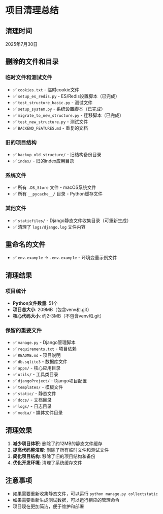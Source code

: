 # 项目清理总结

## 清理时间
2025年7月30日

## 删除的文件和目录

### 临时文件和测试文件
- ✅ `cookies.txt` - 临时cookie文件
- ✅ `setup_es_redis.py` - ES/Redis设置脚本（已完成）
- ✅ `test_structure_basic.py` - 测试文件
- ✅ `setup_system.py` - 系统设置脚本（已完成）
- ✅ `migrate_to_new_structure.py` - 迁移脚本（已完成）
- ✅ `test_new_structure.py` - 测试文件
- ✅ `BACKEND_FEATURES.md` - 重复的文档

### 旧的项目结构
- ✅ `backup_old_structure/` - 旧结构备份目录
- ✅ `index/` - 旧的index应用目录

### 系统文件
- ✅ 所有 `.DS_Store` 文件 - macOS系统文件
- ✅ 所有 `__pycache__/` 目录 - Python缓存文件

### 其他文件
- ✅ `staticfiles/` - Django静态文件收集目录（可重新生成）
- ✅ 清理了 `logs/django.log` 文件内容

## 重命名的文件
- ✅ `env.example` → `.env.example` - 环境变量示例文件

## 清理结果

### 项目统计
- **Python文件数量**: 51个
- **项目总大小**: 209MB（包含venv和.git）
- **核心代码大小**: 约2-3MB（不包含venv和.git）

### 保留的重要文件
- ✅ `manage.py` - Django管理脚本
- ✅ `requirements.txt` - 项目依赖
- ✅ `README.md` - 项目说明
- ✅ `db.sqlite3` - 数据库文件
- ✅ `apps/` - 核心应用目录
- ✅ `utils/` - 工具类目录
- ✅ `djangoProject/` - Django项目配置
- ✅ `templates/` - 模板文件
- ✅ `static/` - 静态文件
- ✅ `docs/` - 文档目录
- ✅ `logs/` - 日志目录
- ✅ `media/` - 媒体文件目录

## 清理效果
1. **减少项目体积**: 删除了约12MB的静态文件缓存
2. **提高代码整洁度**: 删除了所有临时文件和测试文件
3. **简化项目结构**: 移除了旧的项目结构和备份
4. **优化开发环境**: 清理了系统缓存文件

## 注意事项
- 如果需要重新收集静态文件，可以运行 `python manage.py collectstatic`
- 如果需要重新生成测试数据，可以运行相应的管理命令
- 项目现在更加简洁，便于维护和部署 